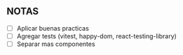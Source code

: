 ## NOTAS

- [ ] Aplicar buenas practicas 
- [ ] Agregar tests (vitest, happy-dom, react-testing-library)
- [ ] Separar mas componentes